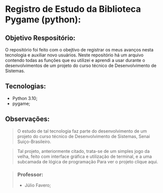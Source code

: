 # Registro de Estudo da Biblioteca Pygame (python):

## Objetivo Respositório:
O repositório foi feito com o obejtivo de registrar os meus avanços nesta tecnologia e auxiliar novo usuários. Neste repositório há um arquivo contendo todas as funções que eu utilizei e aprendi a usar durante o desenvolvimentos de um projeto do curso técnico de Desenvolvimento de Sistemas.

## Tecnologias:
- Python 3.10;
- pygame;

## Observações:
> O estudo de tal tecnologia faz parte do desenvolvimento de um projeto do curso técnico de Desenvolvimento de Sistemas, Senai Suiço-Brasileiro.

> Tal projeto, anteriormente citado, trata-se de um simples jogo da velha, feito com interface gráfica e utilização de terminal, e a uma subcamada de lógica de programação Para ver o projeto clique aqui.

> ### Professor:
> - Júlio Favero;